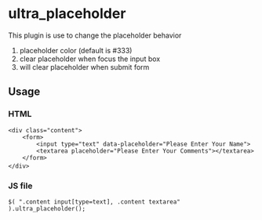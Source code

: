 # ultra_placeholder
This plugin is use to change the placeholder behavior
1. placeholder color (default is #333)
2. clear placeholder when focus the input box
3. will clear placeholder when submit form

## Usage

### HTML 
```
<div class="content">
	<form>
		<input type="text" data-placeholder="Please Enter Your Name">
		<textarea placeholder="Please Enter Your Comments"></textarea>
	</form>
</div>　
```

### JS file
```
$( ".content input[type=text], .content textarea" ).ultra_placeholder();
```
			
